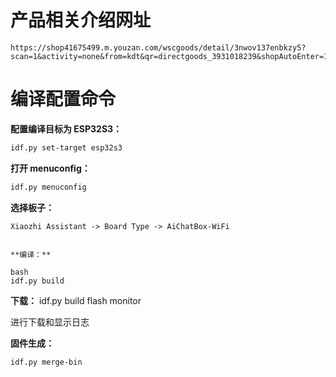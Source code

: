 # 产品相关介绍网址

```http
https://shop41675499.m.youzan.com/wscgoods/detail/3nwov137enbkzy5?scan=1&activity=none&from=kdt&qr=directgoods_3931018239&shopAutoEnter=1
```

# 编译配置命令

**配置编译目标为 ESP32S3：**

```bash
idf.py set-target esp32s3
```

**打开 menuconfig：**

```bash
idf.py menuconfig
```

**选择板子：**

```
Xiaozhi Assistant -> Board Type -> AiChatBox-WiFi
```

```

**编译：**

bash
idf.py build
```

**下载：**
idf.py build flash monitor

进行下载和显示日志


**固件生成：**

```bash
idf.py merge-bin
```
